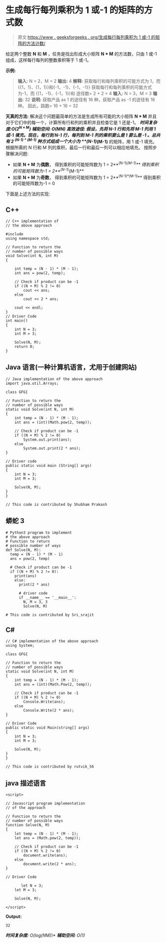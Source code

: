 # 生成每行每列乘积为 1 或-1 的矩阵的方式数

> 原文:[https://www . geeksforgeeks . org/生成每行每列乘积为 1 或-1 的矩阵的方法计数/](https://www.geeksforgeeks.org/count-of-ways-to-generate-a-matrix-with-product-of-each-row-and-column-as-1-or-1/)

给定两个整数 **N** 和 **M** ，任务是找出形成大小矩阵 **N * M** 的方法数，只由 1 或-1 组成，这样每行每列的整数乘积等于 1 或-1。

**示例:**

> **输入:** N = 2，M = 2
> **输出:** 4
> **解释:**
> 获取每行和每列乘积的可能方式为 1，而
> {{1，1}、{1，1}}和{-1，-1}、{-1，-1}}
> 获取每行和每列乘积的可能方式为-1，而
> {{1，-1}、{-1，1}}和 途径数= 2 + 2 = 4
> **输入:** N = 3，M = 3
> **输出:** 32
> **说明:**
> 获取产品 as 1 的途径有 16 种，获取产品 as -1 的途径有 16 种。
> 因此，路数= 16 + 16 = 32

**天真的方法:**
解决这个问题最简单的方法是生成所有可能的大小矩阵 **N * M** 并且对于它们中的每一个，计算所有行和列的乘积并且检查它是 1 还是-1。
***时间复杂度:**O(2<sup>N * M</sup>)*
***辅助空间:** O(M*N)*
**高效途径:**
假设，先将 **N-1** 行和先将 **M-1** 列用 1 或-1 填充。现在，每行到 **N-1** 行，每列到 **M-1** 列的乘积要么是 **1** 要么是 **-1** 。总共有 **2** <sup>(N-1) * (M-1)</sup> 种方式组成一个大小为 **(N-1)*(M-1)** 的矩阵，用 1 或-1 填充。根据所需的 N 行和 M 列的乘积，最后一行和最后一列可以相应地填充。
按照步骤解决问题:

*   如果 **N + M** 为**偶数**，
    得到乘积的可能矩阵数为 1 = 2**<sup>(N-1)*(M-1)</sup>**
    得到乘积的可能矩阵数为-1 = 2**<sup>(N-1)*(M-1)</sup>**
*   如果 **N + M** 为**奇数**，
    得到乘积的可能矩阵数为 1 = 2**<sup>(N-1)*(M-1)</sup>**
    得到乘积的可能矩阵数为-1 = 0

下面是上述方法的实现:

## C++

```
// C++ implementation of
// the above approach

#include
using namespace std;

// Function to return the
// number of possible ways
void Solve(int N, int M)
{

    int temp = (N - 1) * (M - 1);
    int ans = pow(2, temp);

    // Check if product can be -1
    if ((N + M) % 2 != 0)
        cout << ans;
    else
        cout << 2 * ans;

    cout << endl;
}
// Driver Code
int main()
{
    int N = 3;
    int M = 3;

    Solve(N, M);
    return 0;
}
```

## Java 语言(一种计算机语言，尤用于创建网站)

```
// Java implementation of the above approach
import java.util.Arrays;

class GFG{

// Function to return the
// number of possible ways
static void Solve(int N, int M)
{
    int temp = (N - 1) * (M - 1);
    int ans = (int)(Math.pow(2, temp));

    // Check if product can be -1
    if ((N + M) % 2 != 0)
        System.out.print(ans);
    else
        System.out.print(2 * ans);
}

// Driver code
public static void main (String[] args)
{
    int N = 3;
    int M = 3;

    Solve(N, M);
}
}

// This code is contributed by Shubham Prakash
```

## 蟒蛇 3

```
# Python3 program to implement
# the above approach
# Function to return
# possible number of ways
def Solve(N, M):
  temp = (N - 1) * (M - 1)
  ans = pow(2, temp)

  # Check if product can be -1
  if ((N + M) % 2 != 0):
    print(ans)
    else:
      print(2 * ans)

      # driver code
      if __name__ == '__main__':
        N, M = 3, 3
        Solve(N, M)

# This code is contributed by Sri_srajit
```

## C#

```
// C# implementation of the above approach
using System;

class GFG{

// Function to return the
// number of possible ways
static void Solve(int N, int M)
{
    int temp = (N - 1) * (M - 1);
    int ans = (int)(Math.Pow(2, temp));

    // Check if product can be -1
    if ((N + M) % 2 != 0)
        Console.Write(ans);
    else
        Console.Write(2 * ans);
}

// Driver Code
public static void Main(string[] args)
{
    int N = 3;
    int M = 3;

    Solve(N, M);
}
}

// This code is contributed by rutvik_56
```

## java 描述语言

```
<script>

// Javascript program implementation
// of the approach

// Function to return the
// number of possible ways
function Solve(N, M)
{
    let temp = (N - 1) * (M - 1);
    let ans = (Math.pow(2, temp));

    // Check if product can be -1
    if ((N + M) % 2 != 0)
        document.write(ans);
    else
        document.write(2 * ans);
}

// Driver Code

       let N = 3;
    let M = 3;

    Solve(N, M);

</script>
```

**Output:** 

```
32
```

***时间复杂度:** O(log(N*M))*
***辅助空间:** O(1)*
